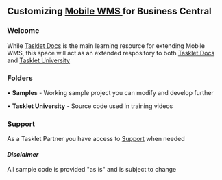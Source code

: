 ## Customizing [Mobile WMS ](https://taskletfactory.com/solutions/mobile-wms-365-bc-nav/) for  Business Central 

### Welcome
While [Tasklet Docs](https://docs.taskletfactory.com/display/TFSK/Customization) is the main learning resource for extending Mobile WMS, this space will act as an extended respository to both [Tasklet Docs](https://docs.taskletfactory.com/display/TFSK/Customization) and [Tasklet University](https://university.taskletfactory.com/) 

### Folders
• **Samples** - Working sample project you can modify and develop further

• **Tasklet University** - Source code used in training videos

### Support
As a Tasklet Partner you have access to [Support](https://taskletfactory.com/about/support/) when needed

#### *Disclaimer*
All sample code is provided "as is" and is subject to change